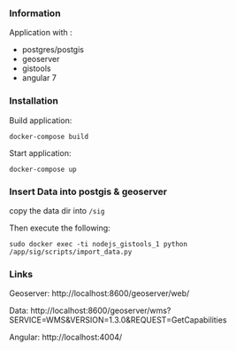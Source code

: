

### Information

Application with :

- postgres/postgis
- geoserver
- gistools
- angular 7


### Installation

Build application:

`docker-compose build`

Start application:

`docker-compose up`

### Insert Data into postgis & geoserver

copy the data dir into `/sig`

Then execute the following:

`sudo docker exec -ti nodejs_gistools_1 python /app/sig/scripts/import_data.py`


### Links

Geoserver:
http://localhost:8600/geoserver/web/

Data:
http://localhost:8600/geoserver/wms?SERVICE=WMS&VERSION=1.3.0&REQUEST=GetCapabilities


Angular:
http://localhost:4004/
